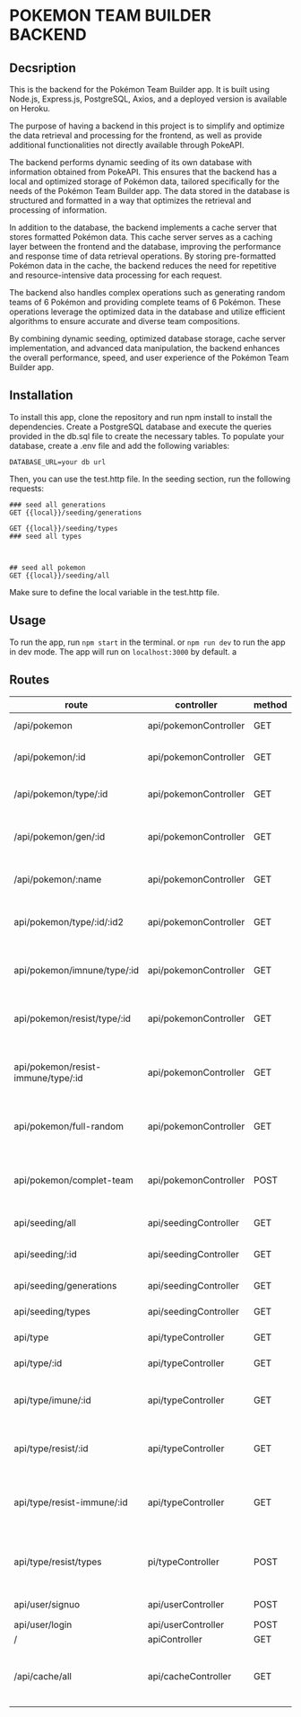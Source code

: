 # POKEMON TEAM BUILDER BACKEND

## Decsription

This is the backend for the Pokémon Team Builder app. It is built using Node.js, Express.js, PostgreSQL, Axios, and a deployed version is available on Heroku.

The purpose of having a backend in this project is to simplify and optimize the data retrieval and processing for the frontend, as well as provide additional functionalities not directly available through PokeAPI.

The backend performs dynamic seeding of its own database with information obtained from PokeAPI. This ensures that the backend has a local and optimized storage of Pokémon data, tailored specifically for the needs of the Pokémon Team Builder app. The data stored in the database is structured and formatted in a way that optimizes the retrieval and processing of information.

In addition to the database, the backend implements a cache server that stores formatted Pokémon data. This cache server serves as a caching layer between the frontend and the database, improving the performance and response time of data retrieval operations. By storing pre-formatted Pokémon data in the cache, the backend reduces the need for repetitive and resource-intensive data processing for each request.

The backend also handles complex operations such as generating random teams of 6 Pokémon and providing complete teams of 6 Pokémon. These operations leverage the optimized data in the database and utilize efficient algorithms to ensure accurate and diverse team compositions.

By combining dynamic seeding, optimized database storage, cache server implementation, and advanced data manipulation, the backend enhances the overall performance, speed, and user experience of the Pokémon Team Builder app.

## Installation

To install this app, clone the repository and run npm install to install the dependencies.
Create a PostgreSQL database and execute the queries provided in the db.sql file to create the necessary tables.
To populate your database, create a .env file and add the following variables:


```
DATABASE_URL=your db url
```
Then, you can use the test.http file. In the seeding section, run the following requests:
```
### seed all generations
GET {{local}}/seeding/generations

GET {{local}}/seeding/types
### seed all types



## seed all pokemon
GET {{local}}/seeding/all
```
Make sure to define the local variable in the test.http file.

## Usage

To run the app, run `npm start` in the terminal.
or `npm run dev` to run the app in dev mode.
The app will run on `localhost:3000` by default.
a
## Routes


|route | controller | method | description |
|------|------------|--------|-------------|
|/api/pokemon|api/pokemonController|GET|get all pokemon|
|/api/pokemon/:id|api/pokemonController|GET|get a pokemon by id|
|/api/pokemon/type/:id|api/pokemonController|GET|get all pokemon of a type|
|/api/pokemon/gen/:id|api/pokemonController|GET|get all pokemon of a generation|
|/api/pokemon/:name|api/pokemonController|GET|get a pokemon by name|
|api/pokemon/type/:id/:id2|api/pokemonController|GET|get all pokemon with 2 types|
|api/pokemon/imnune/type/:id|api/pokemonController|GET|get all pokemon immune to a type|
|api/pokemon/resist/type/:id|api/pokemonController|GET|get all pokemon resistant to a type|
|api/pokemon/resist-immune/type/:id|api/pokemonController|GET|get all pokemon resistant or immune to a type|
|api/pokemon/full-random|api/pokemonController|GET|get a random team of 6 pokemon|
|api/pokemon/complet-team| api/pokemonController|POST|get a completion for a team of 6 pokemon|
|api/seeding/all|api/seedingController|GET|seed all pokemon|
|api/seeding/:id|api/seedingController|GET|seed a pokemon by id|
|api/seeding/generations|api/seedingController|GET|seed all generations|
|api/seeding/types|api/seedingController|GET|seed all types|
|api/type|api/typeController|GET|get all types|
|api/type/:id|api/typeController|GET|get a type by id|
|api/type/imune/:id|api/typeController|GET|get all types immune to a type|
|api/type/resist/:id|api/typeController|GET|get all types resistant to a type|
|api/type/resist-immune/:id|api/typeController|GET|get all types resistant or immune to a type|
|api/type/resist/types|pi/typeController|POST|get all types resistant to a list of types|
|api/user/signuo|api/userController|POST|create a new user|
|api/user/login|api/userController|POST|login a user|
|/|apiController|GET|home page|
|/api/cache/all|api/cacheController|GET|set individual cache for all pokemon|
